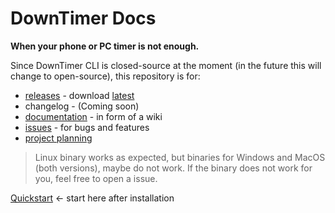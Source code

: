 # DownTimer Docs

**When your phone or PC timer is not enough.**

Since DownTimer CLI is closed-source at the moment (in the future this will change to open-source), this repository is for:

- [releases](https://github.com/govisit/DownTimer-docs/releases) - download [latest](https://github.com/govisit/DownTimer-docs/releases/latest)
- changelog - (Coming soon)
- [documentation](https://github.com/govisit/DownTimer-docs/wiki) - in form of a wiki
- [issues](https://github.com/govisit/DownTimer-docs/issues) - for bugs and features
- [project planning](https://github.com/govisit/DownTimer-docs/projects)

> Linux binary works as expected, but binaries for Windows and MacOS (both versions), maybe do not work. If the binary does not work for you, feel free to open a issue.

[Quickstart](https://github.com/govisit/DownTimer-docs/wiki/Quickstart) <- start here after installation
